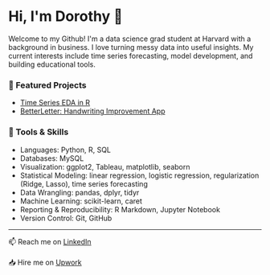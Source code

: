 # Hi, I'm Dorothy 👋

Welcome to my Github! I'm a data science grad student at Harvard with a background in business. I love turning messy data into useful insights. My current interests include time series forecasting, model development, and building educational tools.

### 📌 Featured Projects
- [Time Series EDA in R](https://github.com/change-hi/change-hi.github.io)
- [BetterLetter: Handwriting Improvement App](https://github.com/dorothyavo/betterletterapp)

### 🧰 Tools & Skills
- Languages: Python, R, SQL
- Databases: MySQL
- Visualization: ggplot2, Tableau, matplotlib, seaborn
- Statistical Modeling: linear regression, logistic regression, regularization (Ridge, Lasso), time series forecasting
- Data Wrangling: pandas, dplyr, tidyr
- Machine Learning: scikit-learn, caret
- Reporting & Reproducibility: R Markdown, Jupyter Notebook
- Version Control: Git, GitHub

---

📫 Reach me on [LinkedIn](https://www.linkedin.com/in/dorothy-vo-7005aa344/)<br><br>
📥 Hire me on [Upwork](https://www.upwork.com/freelancers/~01223bd55335eb0d51?mp_source=share)
